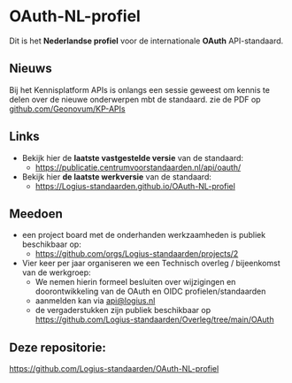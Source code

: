 # OAuth-NL-profiel

Dit is het **Nederlandse profiel** voor de internationale **OAuth** API-standaard.

## Nieuws

Bij het Kennisplatform APIs is onlangs een sessie geweest om kennis te delen over de nieuwe onderwerpen mbt de standaard. zie de PDF op [github.com/Geonovum/KP-APIs](https://github.com/Geonovum/KP-APIs/blob/master/overleggen/Kennisplatform%20bijeenkomsten/20240918/20240918_KP-API_OAuth.pdf)

## Links

- Bekijk hier de **laatste vastgestelde versie** van de standaard:
  - https://publicatie.centrumvoorstandaarden.nl/api/oauth/
- Bekijk hier **de laatste werkversie** van de standaard:
  - https://Logius-standaarden.github.io/OAuth-NL-profiel

## Meedoen

- een project board met de onderhanden werkzaamheden is publiek beschikbaar op:
  - https://github.com/orgs/Logius-standaarden/projects/2
- Vier keer per jaar organiseren we een Technisch overleg / bijeenkomst van de werkgroep:
	- We nemen hierin formeel besluiten over wijzigingen en doorontwikkeling van de OAuth en OIDC profielen/standaarden
	- aanmelden kan via api@logius.nl
	- de vergaderstukken zijn publiek beschikbaar op https://github.com/Logius-standaarden/Overleg/tree/main/OAuth 

## Deze repositorie:

https://github.com/Logius-standaarden/OAuth-NL-profiel
